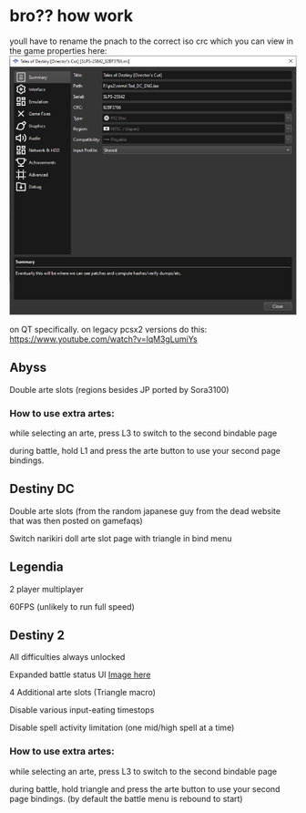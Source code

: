 # bro?? how work

youll have to rename the pnach to the correct iso crc which you can view in the game properties here:
![dark orb](../img/kou.png)

on QT specifically. on legacy pcsx2 versions do this: https://www.youtube.com/watch?v=lqM3gLumiYs

## Abyss
Double arte slots (regions besides JP ported by Sora3100)

### How to use extra artes:

while selecting an arte, press L3 to switch to the second bindable page

during battle, hold L1 and press the arte button to use your second page bindings.

## Destiny DC
Double arte slots (from the random japanese guy from the dead website that was then posted on gamefaqs)

Switch narikiri doll arte slot page with triangle in bind menu

## Legendia
2 player multiplayer

60FPS (unlikely to run full speed)

## Destiny 2
All difficulties always unlocked

Expanded battle status UI [Image here](https://files.catbox.moe/9xj4az.png)

4 Additional arte slots (Triangle macro)

Disable various input-eating timestops

Disable spell activity limitation (one mid/high spell at a time)


### How to use extra artes:

while selecting an arte, press L3 to switch to the second bindable page

during battle, hold triangle and press the arte button to use your second page bindings. (by default the battle menu is rebound to start)

